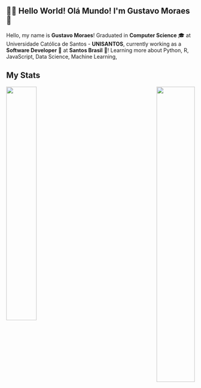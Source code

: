 ## :man_technologist: Hello World! Olá Mundo! I'm Gustavo Moraes 👋
Hello, my name is <strong>Gustavo Moraes</strong>! Graduated in <strong>Computer Science</strong> 🎓 at Universidade Católica de Santos - <strong>UNISANTOS</strong>, currently working as a <strong>Software Developer</strong> 💼 at <strong>Santos Brasil</strong> 🚢! Learning more about Python, R, JavaScript, Data Science, Machine Learning,

## My Stats

<p align="left">
  <a href="https://github.com/gussmoraes/github-readme-stats">
    <img align="left" width="40%" src="https://github-readme-stats.vercel.app/api?username=gussmoraes&layout=compact&show_icons=true&theme=dracula" />
  </a>
</p>

<p align="right">
  <a href="https://github.com/gussmoraes/convoychat">
    <img align="right" width="45%" src="https://github-readme-stats.vercel.app/api/top-langs/?username=gussmoraes&layout=compact&theme=dracula&hide=HTML,Jupyter Notebook" />
  </a>
</p>
